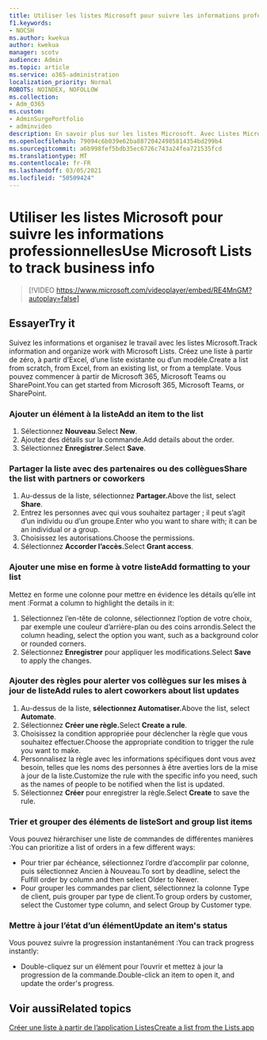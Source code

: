 ```yaml
---
title: Utiliser les listes Microsoft pour suivre les informations professionnelles
f1.keywords:
- NOCSH
ms.author: kwekua
author: kwekua
manager: scotv
audience: Admin
ms.topic: article
ms.service: o365-administration
localization_priority: Normal
ROBOTS: NOINDEX, NOFOLLOW
ms.collection:
- Adm_O365
ms.custom:
- AdminSurgePortfolio
- adminvideo
description: En savoir plus sur les listes Microsoft. Avec Listes Microsoft, vous pouvez suivre les détails des clients, tels que le type de client, l’avancement des commandes et l’avancement des commandes.
ms.openlocfilehash: 79094c6b039e62ba88720424985814354bd299b4
ms.sourcegitcommit: a6b998fef5bdb35ec6726c743a24fea721535fcd
ms.translationtype: MT
ms.contentlocale: fr-FR
ms.lasthandoff: 03/05/2021
ms.locfileid: "50509424"
---
```

# <a name="use-microsoft-lists-to-track-business-info"></a><span data-ttu-id="bbf57-104">Utiliser les listes Microsoft pour suivre les informations professionnelles</span><span class="sxs-lookup"><span data-stu-id="bbf57-104">Use Microsoft Lists to track business info</span></span>

> [!VIDEO https://www.microsoft.com/videoplayer/embed/RE4MnGM?autoplay=false]

## <a name="try-it"></a><span data-ttu-id="bbf57-105">Essayer</span><span class="sxs-lookup"><span data-stu-id="bbf57-105">Try it</span></span>

<span data-ttu-id="bbf57-106">Suivez les informations et organisez le travail avec les listes Microsoft.</span><span class="sxs-lookup"><span data-stu-id="bbf57-106">Track information and organize work with Microsoft Lists.</span></span> <span data-ttu-id="bbf57-107">Créez une liste à partir de zéro, à partir d’Excel, d’une liste existante ou d’un modèle.</span><span class="sxs-lookup"><span data-stu-id="bbf57-107">Create a list from scratch, from Excel, from an existing list, or from a template.</span></span> <span data-ttu-id="bbf57-108">Vous pouvez commencer à partir de Microsoft 365, Microsoft Teams ou SharePoint.</span><span class="sxs-lookup"><span data-stu-id="bbf57-108">You can get started from Microsoft 365, Microsoft Teams, or SharePoint.</span></span>

### <a name="add-an-item-to-the-list"></a><span data-ttu-id="bbf57-109">Ajouter un élément à la liste</span><span class="sxs-lookup"><span data-stu-id="bbf57-109">Add an item to the list</span></span>

1. <span data-ttu-id="bbf57-110">Sélectionnez **Nouveau**.</span><span class="sxs-lookup"><span data-stu-id="bbf57-110">Select **New**.</span></span>
1. <span data-ttu-id="bbf57-111">Ajoutez des détails sur la commande.</span><span class="sxs-lookup"><span data-stu-id="bbf57-111">Add details about the order.</span></span>
1. <span data-ttu-id="bbf57-112">Sélectionnez **Enregistrer**.</span><span class="sxs-lookup"><span data-stu-id="bbf57-112">Select **Save**.</span></span>

### <a name="share-the-list-with-partners-or-coworkers"></a><span data-ttu-id="bbf57-113">Partager la liste avec des partenaires ou des collègues</span><span class="sxs-lookup"><span data-stu-id="bbf57-113">Share the list with partners or coworkers</span></span>

1. <span data-ttu-id="bbf57-114">Au-dessus de la liste, sélectionnez **Partager.**</span><span class="sxs-lookup"><span data-stu-id="bbf57-114">Above the list, select **Share**.</span></span>
1. <span data-ttu-id="bbf57-115">Entrez les personnes avec qui vous souhaitez partager ; il peut s’agit d’un individu ou d’un groupe.</span><span class="sxs-lookup"><span data-stu-id="bbf57-115">Enter who you want to share with; it can be an individual or a group.</span></span>
1. <span data-ttu-id="bbf57-116">Choisissez les autorisations.</span><span class="sxs-lookup"><span data-stu-id="bbf57-116">Choose the permissions.</span></span>
1. <span data-ttu-id="bbf57-117">Sélectionnez **Accorder l’accès.**</span><span class="sxs-lookup"><span data-stu-id="bbf57-117">Select **Grant access**.</span></span>

### <a name="add-formatting-to-your-list"></a><span data-ttu-id="bbf57-118">Ajouter une mise en forme à votre liste</span><span class="sxs-lookup"><span data-stu-id="bbf57-118">Add formatting to your list</span></span>

<span data-ttu-id="bbf57-119">Mettez en forme une colonne pour mettre en évidence les détails qu’elle int ment :</span><span class="sxs-lookup"><span data-stu-id="bbf57-119">Format a column to highlight the details in it:</span></span>

1. <span data-ttu-id="bbf57-120">Sélectionnez l’en-tête de colonne, sélectionnez l’option de votre choix, par exemple une couleur d’arrière-plan ou des coins arrondis.</span><span class="sxs-lookup"><span data-stu-id="bbf57-120">Select the column heading, select the option you want, such as a background color or rounded corners.</span></span>
1. <span data-ttu-id="bbf57-121">Sélectionnez **Enregistrer** pour appliquer les modifications.</span><span class="sxs-lookup"><span data-stu-id="bbf57-121">Select **Save** to apply the changes.</span></span>

### <a name="add-rules-to-alert-coworkers-about-list-updates"></a><span data-ttu-id="bbf57-122">Ajouter des règles pour alerter vos collègues sur les mises à jour de liste</span><span class="sxs-lookup"><span data-stu-id="bbf57-122">Add rules to alert coworkers about list updates</span></span>

1. <span data-ttu-id="bbf57-123">Au-dessus de la liste, **sélectionnez Automatiser.**</span><span class="sxs-lookup"><span data-stu-id="bbf57-123">Above the list, select **Automate**.</span></span>
1. <span data-ttu-id="bbf57-124">Sélectionnez **Créer une règle.**</span><span class="sxs-lookup"><span data-stu-id="bbf57-124">Select **Create a rule**.</span></span>
1. <span data-ttu-id="bbf57-125">Choisissez la condition appropriée pour déclencher la règle que vous souhaitez effectuer.</span><span class="sxs-lookup"><span data-stu-id="bbf57-125">Choose the appropriate condition to trigger the rule you want to make.</span></span>
1. <span data-ttu-id="bbf57-126">Personnalisez la règle avec les informations spécifiques dont vous avez besoin, telles que les noms des personnes à être averties lors de la mise à jour de la liste.</span><span class="sxs-lookup"><span data-stu-id="bbf57-126">Customize the rule with the specific info you need, such as the names of people to be notified when the list is updated.</span></span>
1. <span data-ttu-id="bbf57-127">Sélectionnez **Créer** pour enregistrer la règle.</span><span class="sxs-lookup"><span data-stu-id="bbf57-127">Select **Create** to save the rule.</span></span>

### <a name="sort-and-group-list-items"></a><span data-ttu-id="bbf57-128">Trier et grouper des éléments de liste</span><span class="sxs-lookup"><span data-stu-id="bbf57-128">Sort and group list items</span></span>

<span data-ttu-id="bbf57-129">Vous pouvez hiérarchiser une liste de commandes de différentes manières :</span><span class="sxs-lookup"><span data-stu-id="bbf57-129">You can prioritize a list of orders in a few different ways:</span></span>

- <span data-ttu-id="bbf57-130">Pour trier par échéance, sélectionnez l’ordre d’accomplir par colonne, puis sélectionnez Ancien à Nouveau.</span><span class="sxs-lookup"><span data-stu-id="bbf57-130">To sort by deadline, select the Fulfill order by column and then select Older to Newer.</span></span>
- <span data-ttu-id="bbf57-131">Pour grouper les commandes par client, sélectionnez la colonne Type de client, puis grouper par type de client.</span><span class="sxs-lookup"><span data-stu-id="bbf57-131">To group orders by customer, select the Customer type column, and select Group by Customer type.</span></span>

### <a name="update-an-items-status"></a><span data-ttu-id="bbf57-132">Mettre à jour l’état d’un élément</span><span class="sxs-lookup"><span data-stu-id="bbf57-132">Update an item's status</span></span>

<span data-ttu-id="bbf57-133">Vous pouvez suivre la progression instantanément :</span><span class="sxs-lookup"><span data-stu-id="bbf57-133">You can track progress instantly:</span></span>

- <span data-ttu-id="bbf57-134">Double-cliquez sur un élément pour l’ouvrir et mettez à jour la progression de la commande.</span><span class="sxs-lookup"><span data-stu-id="bbf57-134">Double-click an item to open it, and update the order's progress.</span></span>

## <a name="related-topics"></a><span data-ttu-id="bbf57-135">Voir aussi</span><span class="sxs-lookup"><span data-stu-id="bbf57-135">Related topics</span></span>

[<span data-ttu-id="bbf57-136">Créer une liste à partir de l’application Listes</span><span class="sxs-lookup"><span data-stu-id="bbf57-136">Create a list from the Lists app</span></span>](https://support.microsoft.com/office/create-a-list-from-the-lists-app-b5e0b7f8-136f-425f-a108-699586f8e8bd)

